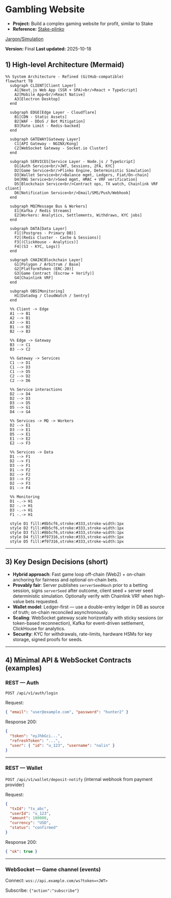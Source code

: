 # Gambling Website

- **Project:** Build a complex gaming website for profit, similar to Stake
- **Reference:** [Stake-plinko](https://stake.bet/casino/games/plinko?c=okbrvplink3Ind)

[Jargon/Simulation](https://github.com/NalinDalal/plinko-simulation)

**Version:** Final
**Last updated:** 2025-10-18

## 1) High-level Architecture (Mermaid)

```mermaid
%% System Architecture - Refined (GitHub-compatible)
flowchart TB
  subgraph CLIENT[Client Layer]
    A1[Next.js Web App (SSR + SPA)<br/>React + TypeScript]
    A2[Mobile App<br/>React Native]
    A3[Electron Desktop]
  end

  subgraph EDGE[Edge Layer - Cloudflare]
    B1[CDN - Static Assets]
    B2[WAF - DDoS / Bot Mitigation]
    B3[Rate Limit - Redis-backed]
  end

  subgraph GATEWAY[Gateway Layer]
    C1[API Gateway - NGINX/Kong]
    C2[WebSocket Gateway - Socket.io Cluster]
  end

  subgraph SERVICES[Service Layer - Node.js / TypeScript]
    D1[Auth Service<br/>JWT, Sessions, 2FA, KYC]
    D2[Game Service<br/>Plinko Engine, Deterministic Simulation]
    D3[Wallet Service<br/>Balance mgmt, Ledgers, Fiat/On-chain]
    D4[RNG Service<br/>Seed mgmt, HMAC + VRF verification]
    D5[Blockchain Service<br/>Contract ops, TX watch, Chainlink VRF client]
    D6[Notification Service<br/>Email/SMS/Push/Webhook]
  end

  subgraph MQ[Message Bus & Workers]
    E1[Kafka / Redis Streams]
    E2[Workers: Analytics, Settlements, Withdraws, KYC jobs]
  end

  subgraph DATA[Data Layer]
    F1[(Postgres - Primary DB)]
    F2[(Redis Cluster - Cache & Sessions)]
    F3[(ClickHouse - Analytics)]
    F4[(S3 - KYC, Logs)]
  end

  subgraph CHAIN[Blockchain Layer]
    G1[Polygon / Arbitrum / Base]
    G2[PlatformToken (ERC-20)]
    G3[Game Contract (Escrow + Verify)]
    G4[Chainlink VRF]
  end

  subgraph OBS[Monitoring]
    H1[Datadog / CloudWatch / Sentry]
  end

  %% Client -> Edge
  A1 --> B1
  A2 --> B1
  A3 --> B1
  B1 --> B2
  B2 --> B3

  %% Edge -> Gateway
  B3 --> C1
  B3 --> C2

  %% Gateway -> Services
  C1 --> D1
  C1 --> D3
  C1 --> D5
  C2 --> D2
  C2 --> D6

  %% Service interactions
  D2 --> D4
  D2 --> D3
  D3 --> D5
  D5 --> G1
  D4 --> G4

  %% Services -> MQ -> Workers
  D2 --> E1
  D3 --> E1
  D5 --> E1
  E1 --> E2
  E2 --> F3

  %% Services -> Data
  D1 --> F1
  D2 --> F1
  D3 --> F1
  D1 --> F2
  D2 --> F2
  D3 --> F2
  D2 --> F3
  D1 --> F4

  %% Monitoring
  D1 -.-> H1
  D2 -.-> H1
  D3 -.-> H1
  F1 -.-> H1

  style D1 fill:#8b5cf6,stroke:#333,stroke-width:1px
  style D2 fill:#8b5cf6,stroke:#333,stroke-width:1px
  style D3 fill:#8b5cf6,stroke:#333,stroke-width:1px
  style D4 fill:#f97316,stroke:#333,stroke-width:1px
  style D5 fill:#f97316,stroke:#333,stroke-width:1px
```

---

## 3) Key Design Decisions (short)

- **Hybrid approach**: Fast game loop off-chain (Web2) + on-chain anchoring for fairness and optional on-chain bets.
- **Provably fair**: Server publishes `serverSeedHash` prior to a betting session, signs `serverSeed` after outcome, client seed + server seed deterministic simulation. Optionally verify with Chainlink VRF when high-value bets requested.
- **Wallet model**: Ledger-first — use a double-entry ledger in DB as source of truth; on-chain reconciled asynchronously.
- **Scaling**: WebSocket gateway scale horizontally with sticky sessions (or token-based reconnection), Kafka for event-driven settlement, ClickHouse for analytics.
- **Security**: KYC for withdrawals, rate-limits, hardware HSMs for key storage, signed proofs for seeds.

---

## 4) Minimal API & WebSocket Contracts (examples)

### REST — Auth

`POST /api/v1/auth/login`

Request:

```json
{ "email": "user@example.com", "password": "hunter2" }
```

Response 200:

```json
{
  "token": "eyJhbGci...",
  "refreshToken": "...",
  "user": { "id": "u_123", "username": "nalin" }
}
```

---

### REST — Wallet

`POST /api/v1/wallet/deposit-notify` (internal webhook from payment provider)

Request:

```json
{
  "txId": "tx_abc",
  "userId": "u_123",
  "amount": 100000,
  "currency": "USD",
  "status": "confirmed"
}
```

Response 200:

```json
{ "ok": true }
```

---

### WebSocket — Game channel (events)

Connect: `wss://api.example.com/ws?token=<JWT>`

Subscribe: `{"action":"subscribe"}`
